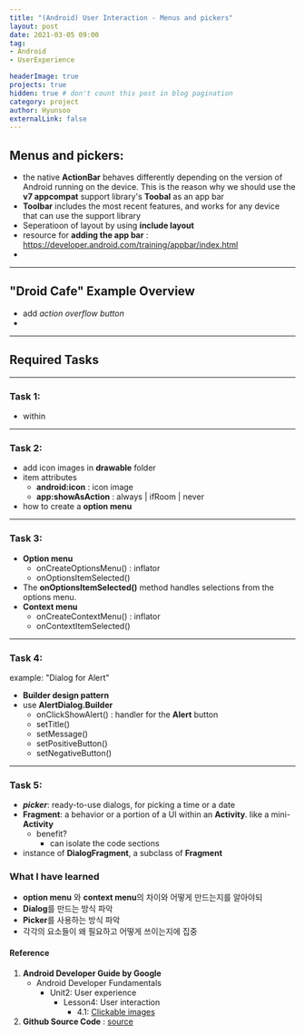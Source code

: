 ```yaml
---
title: "(Android) User Interaction - Menus and pickers"
layout: post
date: 2021-03-05 09:00
tag: 
- Android 
- UserExperience

headerImage: true
projects: true
hidden: true # don't count this post in blog pagination
category: project
author: Hyunsoo
externalLink: false
---
```


## Menus and pickers:

- the native **ActionBar** behaves differently depending on the version of Android running on the device. This is the reason why we should use the **v7 appcompat** support library's **Toobal** as an app bar
- **Toolbar** includes the most recent features, and works for any device that can use the support library
- Seperatioon of layout by using **include layout**
- resource for **adding the app bar** : https://developer.android.com/training/appbar/index.html
- 

---


## "Droid Cafe" Example Overview 
- add *action overflow button*
- 

---


## Required Tasks



--- 

### Task 1:

- **<item>** within **<menu>**


--- 

### Task 2:

- add icon images in **drawable** folder
- item attributes
    - **android:icon** : icon image
    - **app:showAsAction** : always | ifRoom | never
- how to create a **option menu**

---

### Task 3:

- **Option menu**
    - onCreateOptionsMenu() : inflator
    - onOptionsItemSelected()
- The **onOptionsItemSelected()** method handles selections from the options menu.
- **Context menu**
    - onCreateContextMenu() : inflator
    - onContextItemSelected()


---


### Task 4:
example: "Dialog for Alert"
- **Builder design pattern** 
- use **AlertDialog.Builder**
    - onClickShowAlert() : handler for the **Alert** button
    - setTitle()
    - setMessage()
    - setPositiveButton()
    - setNegativeButton()

---

### Task 5:

- ***picker***: ready-to-use dialogs, for picking a time or a date
- **Fragment**: a behavior or a portion of a UI within an **Activity**. like a mini-**Activity**
    - benefit?
        - can isolate the code sections
- instance of **DialogFragment**, a subclass of **Fragment**

### What I have learned

- **option menu** 와 **context menu**의 차이와 어떻게 만드는지를 알아야되
- **Dialog**를 만드는 방식 파악
- **Picker**를 사용하는 방식 파악
- 각각의 요소들이 왜 필요하고 어떻게 쓰이는지에 집중

#### Reference

1. **Android Developer Guide by Google**
    - Android Developer Fundamentals
        - Unit2: User experience
            - Lesson4: User interaction
                - 4.1: [Clickable images](https://developer.android.com/codelabs/android-training-clickable-images?index=..%2F..%2Fandroid-training#4/)
2. **Github Source Code** :  [source](https://github.com/ericbyeric/android-fundamentals-apps-v2/tree/master/DroidCafe/) 
